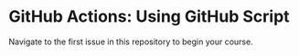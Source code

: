 # GitHub Actions: Using GitHub Script

Navigate to the first issue in this repository to begin your course.
